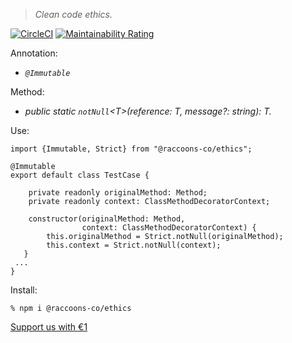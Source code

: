 > *Clean code ethics.*

[![CircleCI](https://dl.circleci.com/status-badge/img/gh/raccoons-co/ethics/tree/master.svg?style=svg)](https://dl.circleci.com/status-badge/redirect/gh/raccoons-co/ethics/tree/master)
[![Maintainability Rating](https://sonarcloud.io/api/project_badges/measure?project=raccoons-co_ethics&metric=sqale_rating)](https://sonarcloud.io/summary/new_code?id=raccoons-co_ethics)

Annotation:

- *`@Immutable`*

Method:

- *public static `notNull`\<T>(reference: T, message?: string): T.*
 
Use:
~~~~
import {Immutable, Strict} from "@raccoons-co/ethics";

@Immutable
export default class TestCase {

    private readonly originalMethod: Method;
    private readonly context: ClassMethodDecoratorContext;

    constructor(originalMethod: Method,
                context: ClassMethodDecoratorContext) {
        this.originalMethod = Strict.notNull(originalMethod);
        this.context = Strict.notNull(context);
   }
 ...
}
~~~~

Install:
```shell script
% npm i @raccoons-co/ethics
```

[Support us with €1](https://send.monobank.ua/jar/6KuKuBf8ki)
